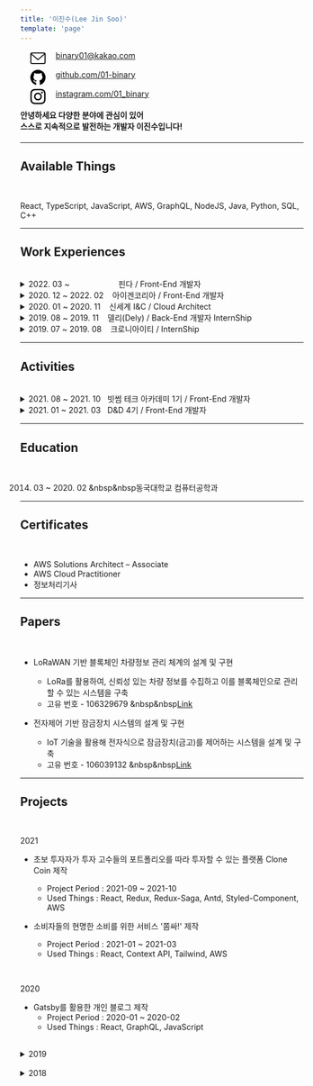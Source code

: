 ```yaml
---
title: '이진수(Lee Jin Soo)'
template: 'page'
---
```


<img src="../../static/icons/email.svg" width="27px" align="left" hspace= "18">
<a href="mailto:binary01@kakao.com">binary01@kakao.com</a><br/><br/>
<img src="../../static/icons/github.svg" width="27px" align="left" hspace= "18">
<a href="https://github.com/01-binary">github.com/01-binary</a><br/><br/>
<img src="../../static/icons/instagram.svg" width="27px" align="left" hspace= "18">
<a href="https://instagram.com/01_binary">instagram.com/01_binary</a><br/>

#### 안녕하세요 다양한 분야에 관심이 있어<br/> 스스로 지속적으로 발전하는 개발자 이진수입니다!

---

## Available Things

<br/>

React, TypeScript, JavaScript, AWS, GraphQL, NodeJS, Java, Python, SQL, C++

---

## Work Experiences

<br/>

<details>

<summary>2022. 03 ~ &nbsp &nbsp &nbsp &nbsp &nbsp &nbsp &nbsp &nbsp &nbsp &nbsp &nbsp핀다 / Front-End 개발자</summary>
</details>

<details>

<summary>2020. 12 ~ 2022. 02 &nbsp &nbsp아이겐코리아 / Front-End 개발자</summary>

- Embeddable React 개발

  - 타 사이트에 Script 방식으로 삽입할 수 있는 봇 형태의 UI 개발
  - 모바일 웹 형태의 UI 제작
  - indexed DB를 활용하여 Script가 삽입된 타 사이트 페이지의 정보를 기록
  - 페이지의 정보를 토대로 호출할 추천 리스트 API를 선별하는 Trigger 기능 제작
  - 기술 스택 : React, Redux, React hooks, TypeScript, SCSS, Atomic Design System

- 어드민 웹 리팩토링 및 유지보수

  - 고객사에게 데이터 추천과 관련된 모든 정보를 제공하기 위한 백오피스(어드민) 웹에 대한 전반적인 유지보수 및 리팩토링
  - React와 상태 관리 라이브러리 Redux, 비동기처리를 위한 Redux-Saga 활용
  - Component 비즈니스 로직을 Custom Hooks에서 처리
  - Class Component를 Functional Component로 리팩토링
  - Global CSS (Bootstrap 등) 제거 및 레이아웃 재설계
  - locale(react-intl)를 활용한 국제화
  - 추천 리스트에 따라 다른 데모 View 제공
  - JavaScript에서 TypeScript로 마이그레이션
  - Antd와 Task runner gulp를 활용한 Dark Mode 제작
  - AWS Code Pipeline를 활용한 프론트엔드 CI / CD 구축 및 배포
  - AWS Certificate Manager, AWS Route 53를 활용한 SSL 적용, 호스팅
  - 기술 스택 : React, Redux, Redux-saga, React hooks, TypeScript, CRACO, Antd UI, styled-components, AWS

- puppeteer를 활용한 네이버 쇼핑 크롤링

  - puppeteer를 활용하여 각 검색어에 대한 검색 결과를 크롤링
  - 각 검색어의 정보가 담긴 csv 파일을 Read 후, 검색의 Input 값으로 활용
  - 각 검색 데이터의 네이버 쇼핑 리뷰 텍스트 크롤링
  - 각 검색 결과의 이미지를 크롤링하여 RGB 또는 Hex Code로 변환
  - 해당 데이터를 tsv, csv 파일로 변환
  - 기술 스택 : JavaScript, Puppeteer 등

- AWS ELB 트래픽 로그를 활용한 기능 추가

  - AWS Lambda와 Eventbridge를 활용한 매일 정오 배치 작업
  - 당일 특정 API 도메인의 ELB 로그를 확인하여 호출된 도메인의 Query Param 파싱 후, S3에 적재
  - 스프링 Scheduler Cron으로 매일 S3에 적재된 파일에 접근하여 고객사별 사용, 미사용 추천 리스트 구분 후 DB 적재 AWS Lambda를 활용한 데이터 파싱, S3 적재
  - AWS Lambda에서 NodeJS 환경으로 S3 파일을 Read한 후 파싱
  - Eventbridge를 활용하여 Target이 업로드 될 때마다 Target를 파싱
  - 파싱된 데이터를 S3에 csv로 적재

- 카페 24 Admin API를 활용한 상품 데이터 추출

  - AWS DynamoDB, Lambda를 활용하여 고객사의 전체 아이템 정보를 가져오는 일배치 개발
  - 카페 24를 활용하여 쇼핑몰 운영하는 경우 매일 전체 쇼핑 리스트를 제공해주는 API가 존재하지 않음 (limit 최대 100개인 API 존재)
  - limit 최대 100개인 API를 활용하기 위한 초기 Access Token (Expire time: 2시간), Refresh Token 발행 및 DynamoDB에 저장
  - 반복문을 활용하여 전체 쇼핑 리스트 가져오기, Call 수를 Over하거나 만료 시간이 지날 경우 DynamoDB에 저장된 Refresh Token으로 Access Token 재발행 후 사용

- 라운지비 프론트엔드 제작

  - 카페 24를 활용하여 쇼핑몰을 운영하는 라운지비라는 고객사의 프론트엔드 일부분을 직접 작성
  - PC용 페이지 총 11개에 들어갈 Carousel 형태의 View 제작
  - Auto Scroll, Responsive, Mouse Hover Stop 기능을 가진 Carousel View 제작
  - fetch API와 DOM API 활용
  - Vanilla JS로 제작
  - 기술 스택 : HTML5, JavaScript, CSS3

- 올리브영 어드민 프론트엔드 개발

  - 회사에서 제공하는 데이터 추천 API의 데모 및 성과 분석 리포트를 보여주는 올리브영용 백오피스(어드민)를 개발
  - 추천 배치 정상 작동 여부 View 개발
  - 추천 배치 정상 작동 여부 API 개발
  - 백엔드 서버에서 AWS S3의 presigned url 발행을 요청하여 사용자는 가용 가능한 시간동안 프론트엔드에서 S3 파일 다운 가능
  - 추천 성과 지표 조회 화면 개발
  - 추천 & 라이브 스트림 데모 화면 개발
  - 운영 기능 (AB TEST 설정, 필터링 등) 개발
  - 기술 스택 : React, Redux, AWS (Lambda, Code Pipeline, S3)

</details>

<details>
<summary>2020. 01 ~ 2020. 11 &nbsp &nbsp신세계 I&C / Cloud Architect</summary>

- 마이크로 사이트 개발

  - 리테일 분야 AWS 활용에 대한 파트너 기업의 전문성을 인증해주는 AWS Retail Competency 취득을 위해 마이크로 사이트 개발
  - 정적 사이트 생성기인 Gatsby(React + GraphQL)로 개발
  - react-intl를 활용한 번역 기능 개발
  - AWS S3, CloudFront를 활용한 배포
  - AWS Retail Competency 심사 항목 대상으로 해당 사이트 활용
  - 관련 기사 : https://www.shinsegaegroupinside.com/44056/
  - 도메인 : https://ssgmsp.com

- Public Cloud 환경에서 Infra 운영

  - MSP (Mirco Service Provider) 역할을 하는 팀에서 인프라 운영 업무를 맡음
  - AWS Console 상에서의 보안 그룹, EC2 등 AWS Service 네이밍 룰 정의
  - 고객의 요청에 따라 Security Group Open 및 방화벽 정책 제어
  - AWS 서비스 사용량에 따른 비용 최적화
  - 기존 고객사의 아키텍처를 바탕으로 AWS로 인프라를 마이그레이션 했을 때의 AWS 아키텍처 제작
  - AWS Serverless Function인 Lambda를 활용하여 EC2에 보안 솔루션 자동설치

</details>

<details>
<summary>2019. 08 ~ 2019. 11 &nbsp &nbsp델리(Dely) / Back-End 개발자 InternShip</summary>

- 플랫폼 백엔드에 대한 전반적인 리팩토링과 기능 개발을 수행
- RDB 설계, Graphql Query, Mutation, Subscription 작성
- 네이버 클라우드 SENS를 활용하여 인증 메세지 전송 구현
- AWS, Naver Cloud Platform 등 여러 API를 활용한 경험
- 기술 스택 : NodeJS, GraphQL, Sequelize, AWS, Naver Cloud Platform

</details>

<details>
<summary>2019. 07 ~ 2019. 08 &nbsp &nbsp크로니아이티 / InternShip</summary>

- IoT 플랫폼인 OneM2M을 매주 학습하고 다른 학생 및 교수님들과 세미나를 진행

</details>

---

## Activities

<br/>

<details>
<summary>2021. 08 ~ 2021. 10 &nbsp&nbsp빗썸 테크 아카데미 1기 / Front-End 개발자</summary>

- 4주간 빗썸코리아에서 주최하는 웹 프론트엔드 과정을 학습하고 이를 토대로 3주간 프로젝트를 진행
- 코인에 지식이 없는 초보 투자자가 투자 고수들의 포트폴리오를 따라 투자할 수 있는 플랫폼 Clone Coin 개발
- 기술 스택 : React, JS, Redux, Redux-saga, styled-component, Custom Hooks

</details>

<details>

<summary>2021. 01 ~ 2021. 03 &nbsp&nbspD&D 4기 / Front-End 개발자</summary>

- Front-End 개발자로 참여해 소비자들의 현명한 소비를 위한 서비스 '쫌싸!' 개발
- 반응형으로 PC, Mobile용 사이트 개발
- 기술 스택 : React, JS, Context API, Tailwind, AWS

</details>

---

## Education

<br/>

2014. 03 ~ 2020. 02 &nbsp&nbsp동국대학교 컴퓨터공학과

---

## Certificates

<br/>

- AWS Solutions Architect – Associate
- AWS Cloud Practitioner
- 정보처리기사

---

## Papers

<br/>

- LoRaWAN 기반 블록체인 차량정보 관리 체계의 설계 및 구현

  - LoRa를 활용하여, 신뢰성 있는 차량 정보를 수집하고 이를 블록체인으로 관리할 수 있는 시스템을 구축
  - 고유 번호 - 106329679 &nbsp&nbsp[Link](http://www.riss.kr/search/detail/DetailView.do?p_mat_type=1a0202e37d52c72d&control_no=ff3fa5ed2256b1546aae8a972f9116fb)

- 전자제어 기반 잠금장치 시스템의 설계 및 구현
  - IoT 기술을 활용해 전자식으로 잠금장치(금고)를 제어하는 시스템을 설계 및 구축
  - 고유 번호 - 106039132 &nbsp&nbsp[Link](http://www.riss.kr/search/detail/DetailView.do?p_mat_type=1a0202e37d52c72d&control_no=fa8c22c6df2c09d94884a65323211ff0)

<!--금고(o), lora1(한국정보)(o),lora2(국제),lora3(scopus),종설(1(국내),2(국제))  -->

---

## Projects

<br/>

2021

- 초보 투자자가 투자 고수들의 포트폴리오를 따라 투자할 수 있는 플랫폼 Clone Coin 제작

  - Project Period : 2021-09 ~ 2021-10
  - Used Things : React, Redux, Redux-Saga, Antd, Styled-Component, AWS

- 소비자들의 현명한 소비를 위한 서비스 '쫌싸!' 제작
  - Project Period : 2021-01 ~ 2021-03
  - Used Things : React, Context API, Tailwind, AWS

<br/>

2020

- Gatsby를 활용한 개인 블로그 제작
  - Project Period : 2020-01 ~ 2020-02
  - Used Things : React, GraphQL, JavaScript

<br/>

<details>

<summary>2019</summary>

- OneM2M 기반 드론을 활용한 스마트 치안 시스템

  - Project Period : 2019-09 ~ 2019-12
  - Used Things : OneM2M, JavaScript

- Semantic Segmentation을 이용한 교내 시설 혼잡도 안내 서비스

  - Project Period : 2019-10 ~ 2019-11
  - Used Things : JavaScript, OneM2M, Tensorflow.js

- 카카오 아레나 브런치 사용자를 위한 글 추천 대회
  - Project Period : 2019-07 ~ 2019-07
  - Used Things : Python, Jupyter Notebook
- LoRa Network 기반 블록체인 차량 정보 관리 체계
  - Project Period : 2019-04 ~ 2019-05
  - Used Things : Raspberry Pi, LoRa
- 블록체인을 활용한 중고거래 이력관리 시스템 구성

  - Project Period : 2019-03 ~ 2019-05
  - Used Things : JavaScript, NodeJS, Docker, Hyperledger Fabric

- 오픈소스 기반의 챗봇 성능 비교분석 연구
  - Project Period : 2019-01 ~ 2019-01
  - Used Things : JavaScript, Dialogflow, QnA Maker

</details>

<br/>

<details>

<summary>2018</summary>

- 인공지능 음성인식을 통한 편의점 상품정보 알림 시스템

  - Project Period : 2018-09 ~ 2018-12
  - Used Things : JavaScript, NodeJS, MySQL

- 웨어러블 디바이스를 활용한 실시간 소방관 위험 감지 시스템

  - Project Period : 2018-11 ~ 2018-12
  - Used Things : Arduino Uno, Android

- 강의실 대관 및 강의실 정보열람 시스템

  - Project Period : 2018-11 ~ 2018-12
  - Used Things : JavaScript, NodeJS, MySQL

- OpenGL를 이용한 게임 제작

  - Project Period : 2018-11 ~ 2018-12
  - Used Things : C++, OpenGL

- 전자제어 기반 잠금장치 시스템의 설계 및 구현

  - Project Period : 2018-10 ~ 2018-11
  - Used Things : Arduino Uno, JavaScript, NodeJS, MongoDB

- 크롤링을 이용한 포털사이트 검색순위 종합시스템
  - Project Period : 2018-06 ~ 2018-06
  - Used Things : Java, Swing

</details>
